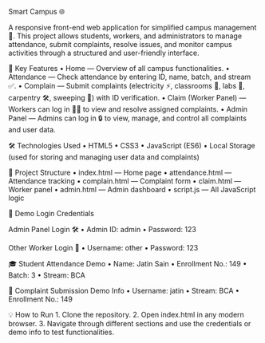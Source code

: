 Smart Campus 🌐

A responsive front-end web application for simplified campus management 🏫. This project allows students, workers, and administrators to manage attendance, submit complaints, resolve issues, and monitor campus activities through a structured and user-friendly interface.

🚀 Key Features
	•	Home — Overview of all campus functionalities.
	•	Attendance — Check attendance by entering ID, name, batch, and stream ✅.
	•	Complain — Submit complaints (electricity ⚡, classrooms 🏫, labs 🔬, carpentry 🛠️, sweeping 🧹) with ID verification.
	•	Claim (Worker Panel) — Workers can log in 👷‍♂️ to view and resolve assigned complaints.
	•	Admin Panel — Admins can log in 🔒 to view, manage, and control all complaints and user data.

🛠️ Technologies Used
	•	HTML5
	•	CSS3
	•	JavaScript (ES6)
	•	Local Storage (used for storing and managing user data and complaints)

📂 Project Structure
	•	index.html — Home page
	•	attendance.html — Attendance tracking
	•	complain.html — Complaint form
	•	claim.html — Worker panel
	•	admin.html — Admin dashboard
	•	script.js — All JavaScript logic

🧩 Demo Login Credentials

Admin Panel Login 🛠️
	•	Admin ID: admin
	•	Password: 123

Other Worker Login 👤
	•	Username: other
	•	Password: 123

🎓 Student Attendance Demo
	•	Name: Jatin Sain
	•	Enrollment No.: 149
	•	Batch: 3
	•	Stream: BCA

📝 Complaint Submission Demo Info
	•	Username: jatin
	•	Stream: BCA
	•	Enrollment No.: 149

💡 How to Run
	1.	Clone the repository.
	2.	Open index.html in any modern browser.
	3.	Navigate through different sections and use the credentials or demo info to test functionalities.
